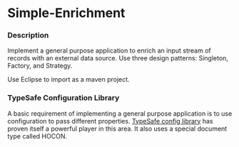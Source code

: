 # Simple-Enrichment

### Description
Implement a general purpose application to enrich an input stream of records with an external data source. Use three design patterns: Singleton, Factory, and Strategy.

Use Eclipse to import as a maven project.

### TypeSafe Configuration Library

A basic requirement of implementing a general purpose application is to use configuration to pass different properties. [TypeSafe config library](https://github.com/lightbend/config) has proven itself a powerful player in this area. It also uses a special document type called HOCON. 




